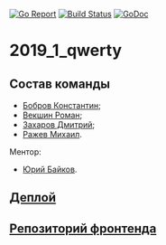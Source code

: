 [![Go Report](https://goreportcard.com/badge/github.com/go-park-mail-ru/2019_1_qwerty)](https://goreportcard.com/report/github.com/go-park-mail-ru/2019_1_qwerty)
[![Build Status](https://cloud.drone.io/api/badges/go-park-mail-ru/2019_1_qwerty/status.svg)](https://cloud.drone.io/go-park-mail-ru/2019_1_qwerty)
[![GoDoc](https://godoc.org/github.com/go-park-mail-ru/2019_1_qwerty?status.svg)](https://godoc.org/github.com/go-park-mail-ru/2019_1_qwerty)

# 2019_1_qwerty

## Состав команды
* [Бобров Константин](https://github.com/KostyaBobroff);
* [Векшин Роман](https://github.com/BrBrRoman);
* [Захаров Дмитрий](https://github.com/goddeuce1);
* [Ражев Михаил](https://github.com/Lunex08).

 Ментор:
 * [Юрий Байков](https://github.com/OkciD).

 ## [Деплой](https://front.brbrroman.ru)
 ## [Репозиторий фронтенда](https://github.com/frontend-park-mail-ru/2019_1_qwerty/)
